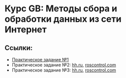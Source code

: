 # Курс GB: Методы сбора и обработки данных из сети Интернет

## Ссылки:
- [Практическое задание №1](task01.ipynb)
- Практическое задание №2: [hh.ru](task02/task02_hh.ipynb), [roscontrol.com](task02/task02_rostest.ipynb)
- Практическое задание №3: [hh.ru](task03/task03_hh.py), [roscontrol.com](task03/task03_rostest.py)

